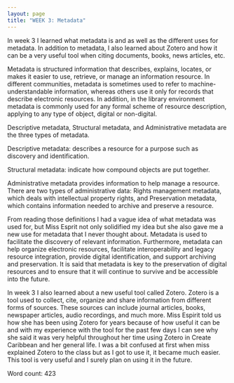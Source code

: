 ```yaml
---
layout: page
title: "WEEK 3: Metadata"
---
```


<!-- wp:paragraph -->
<p>In week 3 I learned what metadata is and as well as the different uses for metadata. In addition to metadata, I also learned about Zotero and how it can be a very useful tool when citing documents, books, news articles, etc.</p>
<!-- /wp:paragraph -->

<!-- wp:paragraph -->
<p>Metadata is structured information that describes, explains, locates, or makes it easier to use, retrieve, or manage an information resource. In different communities, metadata is sometimes used to refer to machine-understandable information, whereas others use it only for records that describe electronic resources. In addition, in the library environment metadata is commonly used for any formal scheme of resource description, applying to any type of object, digital or non-digital.</p>
<!-- /wp:paragraph -->

<!-- wp:paragraph -->
<p>Descriptive metadata, Structural metadata, and Administrative metadata are the three types of metadata.</p>
<!-- /wp:paragraph -->

<!-- wp:paragraph -->
<p>Descriptive metadata: describes a resource for a purpose such as discovery and identification.</p>
<!-- /wp:paragraph -->

<!-- wp:paragraph -->
<p>Structural metadata: indicate how compound objects are put together.</p>
<!-- /wp:paragraph -->

<!-- wp:paragraph -->
<p>Administrative metadata provides information to help manage a resource. There are two types of administrative data: Rights management metadata, which deals with intellectual property rights, and Preservation metadata, which contains information needed to archive and preserve a resource.</p>
<!-- /wp:paragraph -->

<!-- wp:paragraph -->
<p>From reading those definitions I had a vague idea of what metadata was used for, but Miss Esprit not only solidified my idea but she also gave me a new use for metadata that I never thought about. Metadata is used to facilitate the discovery of relevant information. Furthermore, metadata can help organize electronic resources, facilitate interoperability and legacy resource integration, provide digital identification, and support archiving and preservation. It is said that metadata is key to the preservation of digital resources and to ensure that it will continue to survive and be accessible into the future.</p>
<!-- /wp:paragraph -->

<!-- wp:paragraph -->
<p>In week 3 I also learned about a new useful tool called Zotero. Zotero is a tool used to collect, cite, organize and share information from different forms of sources. These sources can include journal articles, books, newspaper articles, audio recordings, and much more. Miss Espirit told us how she has been using Zotero for years because of how useful it can be and with my experience with the tool for the past few days I can see why she said it was very helpful throughout her time using Zotero in Create Caribbean and her general life. I was a bit confused at first when miss explained Zotero to the class but as I got to use it, it became much easier. This tool is very useful and I surely plan on using it in the future.</p>
<!-- /wp:paragraph -->

<!-- wp:paragraph -->
<p>Word count: 423</p>
<!-- /wp:paragraph -->